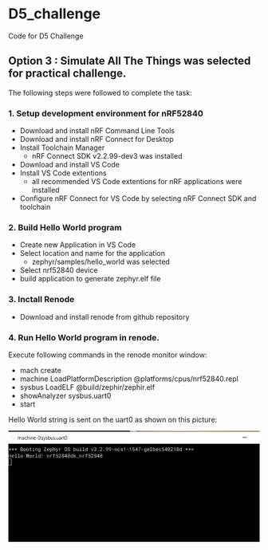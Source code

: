 # D5_challenge
Code for D5 Challenge

## Option 3 : Simulate All The Things was selected for practical challenge.

The following steps were followed to complete the task:

### 1. Setup development environment for nRF52840

   - Download and install nRF Command Line Tools
   - Download and install nRF Connect for Desktop
   - Install Toolchain Manager 
      - nRF Connect SDK v2.2.99-dev3 was installed  
   - Download and install VS Code 
   - Install VS Code extentions
      - all recommended VS Code extentions for nRF applications were installed
   - Configure nRF Connect for VS Code by selecting nRF Connect SDK and toolchain
   
### 2. Build Hello World program

   - Create new Application in VS Code
   - Select location and name for the application
      - zephyr/samples/hello_world was selected
   - Select nrf52840 device
   - build application to generate zephyr.elf file
   
### 3. Inctall Renode
  - Download and install renode from github repository
    
### 4. Run Hello World program in renode.
Execute following commands in the renode monitor window:
  - mach create
  - machine LoadPlatformDescription @platforms/cpus/nrf52840.repl
  - sysbus LoadELF @build/zephir/zephir.elf
  - showAnalyzer sysbus.uart0
  - start

Hello World string is sent on the uart0  as shown on this picture:

![UART0 output from Renode](./uart0.bmp)

    
